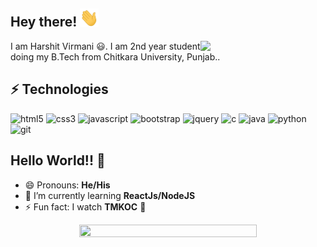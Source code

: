 <h2> Hey there! <img src="https://raw.githubusercontent.com/ABSphreak/ABSphreak/master/gifs/Hi.gif" width="30px"></h2>

<img align='right' src='https://netbramha.com/wp-content/uploads/2016/12/front-end-developers-openings-1.gif' width='200'>



I am Harshit Virmani 😃. I am 2nd year student doing my B.Tech from Chitkara University, Punjab..

## ⚡ Technologies
<p>
<img src="https://devicons.github.io/devicon/devicon.git/icons/html5/html5-original-wordmark.svg" alt="html5" width="40" height="40"/>
<img src="https://devicons.github.io/devicon/devicon.git/icons/css3/css3-original-wordmark.svg" alt="css3" width="40" height="40"/>      
<img src="https://devicons.github.io/devicon/devicon.git/icons/javascript/javascript-original.svg" alt="javascript" width="40" height="40"/> 
<img src="https://devicons.github.io/devicon/devicon.git/icons/bootstrap/bootstrap-plain.svg" alt="bootstrap" width="40" height="40"/>
<img src="https://devicons.github.io/devicon/devicon.git/icons/jquery/jquery-plain.svg" alt="jquery" width="40" height="40"/>
<img src="https://devicons.github.io/devicon/devicon.git/icons/c/c-original.svg" alt="c" width="40" height="40"/>
<img src="https://devicons.github.io/devicon/devicon.git/icons/java/java-original-wordmark.svg" alt="java" width="40" height="40"/> 
<img src="https://devicons.github.io/devicon/devicon.git/icons/python/python-original-wordmark.svg" alt="python" width="40" height="40"/>
<img src="https://devicons.github.io/devicon/devicon.git/icons/git/git-original-wordmark.svg" alt="git" width="40" height="40"/>
 </p>
 
 ## Hello World!! 🤔
- 😄 Pronouns: **He/His**
- 🌱 I’m currently learning **ReactJs/NodeJS**
- ⚡ Fun fact: I watch **TMKOC** 🤪
<p align="center" margin="20px">
<img src="https://github-readme-stats.vercel.app/api?username=hvirmani&&count_private=true&hide=issues,stars&show_icons=true" width="75%" height="50%"/>
</p>
